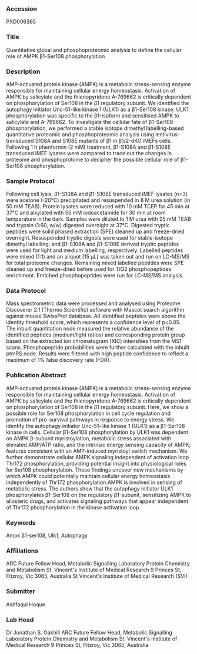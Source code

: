 ### Accession
PXD006365

### Title
Quantitative global and phosphoproteomic analysis to define the cellular role of AMPK β1-Ser108 phosphorylation

### Description
AMP-activated protein kinase (AMPK) is a metabolic stress-sensing enzyme responsible for maintaining cellular energy homeostasis. Activation of AMPK by salicylate and the thienopyridone A-769662 is critically dependent on phosphorylation of Ser108 in the β1 regulatory subunit. We identified the autophagy initiator Unc-51-like kinase 1 (ULK1) as a β1-Ser108 kinase. ULK1 phosphorylation was specific to the β1-isoform and sensitised AMPK to salicylate and A-769662. To investigate the cellular fate of β1-Ser108 phosphorylation, we performed a stable isotope dimethyl labelling-based quantitative proteomic and phosphoproteomic analysis using lentivirus-transduced S108A and S108E mutants of β1 in β1/2-dKO iMEFs cells. Following 1 h phenformin (2 mM) treatment, β1-S108A and β1-S108E transduced iMEF lysates were compared to trace out the changes in proteome and phosphoprotome to decipher the possible cellular role of β1-Ser108 phosphorylation.

### Sample Protocol
Following cell lysis, β1-S108A and β1-S108E transduced iMEF lysates (n=3) were acetone (-20°C) precipitated and resuspended in 8 M urea solution (in 50 mM TEAB). Protein lysates were reduced with 10 mM TCEP for 45 min at 37°C and alkylated with 55 mM iodoacetamide for 30 min at room temperature in the dark. Samples were diluted to 1 M urea with 25 mM TEAB and trypsin (1:60, w/w) digested overnight at 37°C. Digested tryptic peptides were solid phased extraction (SPE) cleaned up and freeze-dried overnight. Resuspended tryptic digests were used for stable-isotope dimethyl labelling; and β1-S108A and β1-S108E derived tryptic peptides were used for light and medium labelling, respectively. Labelled peptides were mixed (1:1) and an aliquot (15 µL) was taken out and run on LC-MS/MS for total proteome changes. Remaining mixed labelled peptides were SPE cleaned up and freeze-dried before used for TiO2 phosphopeptides enrichment. Enriched phosphopeptides were run for LC-MS/MS analysis.

### Data Protocol
Mass spectrometric data were processed and analysed using Proteome Discoverer 2.1 (Thermo Scientific) software with Mascot search algorithm against mouse SwissProt database. All identified peptides were above the identity threshold score, which represents a confidence level of p<0.05. The inbuilt quantitation node measured the relative abundance of the identified peptides (medium/light ratios) and corresponding protein group based on the extracted ion chromatogram (XIC) intensities from the MS1 scans. Phosphopeptide probabilities were further calculated with the inbuilt ptmRS node. Results were filtered with high peptide confidence to reflect a maximum of 1% false discovery rate (FDR).

### Publication Abstract
AMP-activated protein kinase (AMPK) is a metabolic stress-sensing enzyme responsible for maintaining cellular energy homeostasis. Activation of AMPK by salicylate and the thienopyridone A-769662 is critically dependent on phosphorylation of Ser108 in the &#x3b2;1 regulatory subunit. Here, we show a possible role for Ser108 phosphorylation in cell cycle regulation and promotion of pro-survival pathways in response to energy stress. We identify the autophagy initiator Unc-51-like kinase 1 (ULK1) as a &#x3b2;1-Ser108 kinase in cells. Cellular &#x3b2;1-Ser108 phosphorylation by ULK1 was dependent on AMPK &#x3b2;-subunit myristoylation, metabolic stress associated with elevated AMP/ATP ratio, and the intrinsic energy sensing capacity of AMPK; features consistent with an AMP-induced myristoyl switch mechanism. We further demonstrate cellular AMPK signaling independent of activation loop Thr172 phosphorylation, providing potential insight into physiological roles for Ser108 phosphorylation. These findings uncover new mechanisms by which AMPK could potentially maintain cellular energy homeostasis independently of Thr172 phosphorylation.AMPK is involved in sensing of metabolic stress. The authors show that the autophagy initiator ULK1 phosphorylates &#x3b2;1-Ser108 on the regulatory &#x3b2;1-subunit, sensitizing AMPK to allosteric drugs, and activates signaling pathways that appear independent of Thr172 phosphorylation in the kinase activation loop.

### Keywords
Ampk β1-ser108, Ulk1, Autophagy

### Affiliations
ARC Future Fellow Head, Metabolic Signalling Laboratory Protein Chemistry and Metabolism St. Vincent's Institute of Medical Research 9 Princes St, Fitzroy, Vic 3065, Australia
St Vincent's Institute of Medical Research (SVI)

### Submitter
Ashfaqul Hoque

### Lab Head
Dr Jonathan S. Oakhill
ARC Future Fellow Head, Metabolic Signalling Laboratory Protein Chemistry and Metabolism St. Vincent's Institute of Medical Research 9 Princes St, Fitzroy, Vic 3065, Australia


